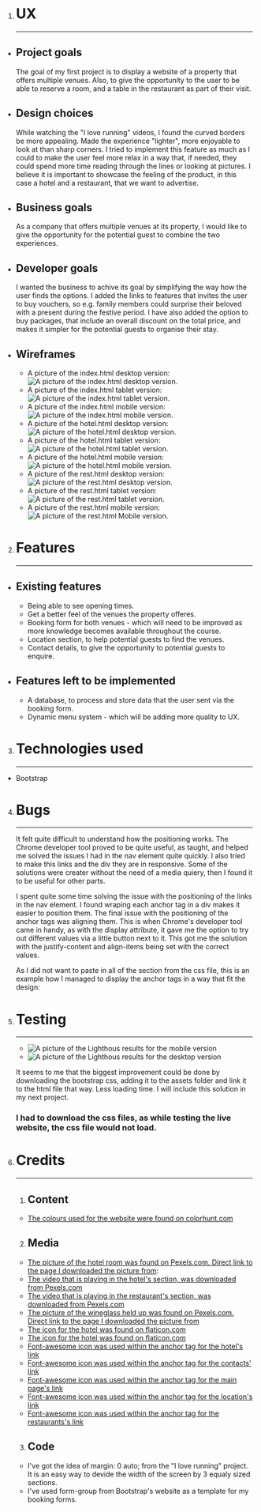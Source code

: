 1. # UX

   ***

  - ## Project goals
    
    The goal of my first project is to display a website of a property that offers multiple venues. Also, to give the opportunity to the user to be able to reserve a room, and a table in the restaurant as part of their visit.

  - ## Design choices

    While watching the "I love running" videos, I found the curved borders be more appealing. Made the experience "lighter", more enjoyable to look at than sharp corners. I tried to implement this feature as much as I could to make the user feel more relax in a way that, if needed, they could spend more time reading through the lines or looking at pictures. I believe it is important to showcase the feeling of the product, in this case a hotel and a restaurant, that we want to advertise.

  - ## Business goals
    
    As a company that offers multiple venues at its property, I would like to give the opportunity for the potential guest to combine the two experiences.

  - ## Developer goals

    I wanted the business to achive its goal by simplifying the way how the user finds the options. I added the links to features that invites the user to buy vouchers, so e.g. family members could surprise their beloved with a present during the festive period. I have also added the option to buy packages, that include an overall discount on the total price, and makes it simpler for the potential guests to organise their stay.

  - ## Wireframes

    - A picture of the index.html desktop version: ![A picture of the index.html desktop version.](./assets/wireframes/Main-page-desktop.png "Desktop version of index.html")
    - A picture of the index.html tablet version: ![A picture of the index.html tablet version.](./assets/wireframes/Main-page-tablet.png "Tablet version of index.html")
    - A picture of the index.html mobile version: ![A picture of the index.html mobile version.](./assets/wireframes/Main-page-mobile.png "Mobile version of index.html")
    - A picture of the hotel.html desktop version: ![A picture of the hotel.html desktop version.](./assets/wireframes/Hotel-page-desktop.png "Desktop version of hotel.html")
    - A picture of the hotel.html tablet version: ![A picture of the hotel.html tablet version.](./assets/wireframes/Hotel-page-tablet.png "Tablet version of hotel.html")
    - A picture of the hotel.html mobile version: ![A picture of the hotel.html mobile version.](./assets/wireframes/Main-page-mobile.png "Mobile version of index.html")
    - A picture of the rest.html desktop version: ![A picture of the rest.html desktop version.](./assets/wireframes/Restaurant-page-desktop.png "Desktop version of rest.html")
    - A picture of the rest.html tablet version: ![A picture of the rest.html tablet version.](./assets/wireframes/Restaurant-page-tablet.png "Tablet version of rest.html")
    - A picture of the rest.html mobile version: ![A picture of the rest.html Mobile version.](./assets/wireframes/Main-page-mobile.png "Mobile version of index.html")


2. # Features
   
   ***

  - ## Existing features
    
    * Being able to see opening times.
    * Get a better feel of the venues the property offeres.
    * Booking form for both venues - which will need to be improved as more knowledge becomes available throughout the course.
    * Location section, to help potential guests to find the venues.
    * Contact details, to give the opportunity to potential guests to enquire.

  - ## Features left to be implemented
    
    * A database, to process and store data that the user sent via the booking form.
    * Dynamic menu system - which will be adding more quality to UX.

3. # Technologies used

   ***

  - Bootstrap

4. # Bugs

   ***

    It felt quite difficult to understand how the positioning works. The Chrome developer tool proved to be quite useful, as taught, and helped me solved the issues I had in the nav element quite quickly.
    I also tried to make this links and the div they are in responsive. Some of the solutions were creater without the need of a media quiery, then I found it to be useful for other parts.

    I spent quite some time solving the issue with the positioning of the links in the nav element. I found wraping each anchor tag in a div makes it easier to position them. The final issue with the positioning of the anchor tags was aligning them. This is when Chrome's developer tool came in handy, as with the display attribute, it gave me the option to try out different values via a little button next to it.
    This got me the solution with the justify-content and align-items being set with the correct values.

    As I did not want to paste in all of the section from the css file, this is an example how I managed to display the anchor tags in a way that fit the design:

    <!--
    #nav-box-contacts { 
        display: inline-flex;
        width: 33%;
        float: left;
        justify-content: space-evenly;
        align-items: center;
        } 
    -->

5. # Testing    

    ***

      - ![A picture of the Lighthous results for the mobile version](./assets/testing/mobile.png "Lighthouse test for the mobile version of the site.")
      - ![A picture of the Lighthous results for the desktop version](./assets/testing/desktop.png "Lighthouse test for the desktop version of the website.")

      It seems to me that the biggest improvement could be done by downloading the bootstrap css, adding it to the assets folder and link it to the html file that way. Less loading time. I will include this solution in my next project.

      ### I had to download the css files, as while testing the live website, the css file would not load.

6. # Credits
   
   ***

    1. ## Content

      - [The colours used for the website were found on colorhunt.com](https://colorhunt.co/palette/22283131363f76abaeeeeeee)

    2. ## Media

     - [The picture of the hotel room was found on Pexels.com. Direct link to the page I downloaded the picture from](https://www.pexels.com/photo/black-and-grey-bedspread-on-bed-and-pillow-164595/): 
     - [The video that is playing in the hotel's section, was downloaded from Pexels.com](https://www.pexels.com/video/elevators-going-up-and-down-855191/)
     - [The video that is playing in the restaurant's section, was downloaded from Pexels.com](https://www.pexels.com/video/people-eating-a-meal-at-the-restaurant-5101342/)
     - [The picture of the wineglass held up was found on Pexels.com. Direct link to the page I downloaded the picture from](https://www.pexels.com/photo/wine-glass-on-restaurant-table-225228/)
     - [The icon for the hotel was found on flaticon.com](https://www.flaticon.com/free-icon/bed_1786937?term=hotel+room&page=1&position=23&origin=search&related_id=1786937)
     - [The icon for the hotel was found on flaticon.com](https://www.flaticon.com/free-icon/dinner_9954957?term=restaurant&page=1&position=48&origin=search&related_id=9954957)
     - [Font-awesome icon was used within the anchor tag for the hotel's link](https://fontawesome.com/icons/bed?f=classic&s=solid)
     - [Font-awesome icon was used within the anchor tag for the contacts' link](https://fontawesome.com/icons/phone?f=classic&s=solid)
     - [Font-awesome icon was used within the anchor tag for the main page's link](https://fontawesome.com/icons/house?f=classic&s=solid)
     - [Font-awesome icon was used within the anchor tag for the location's link](https://fontawesome.com/icons/location-dot?f=classic&s=solid)
     - [Font-awesome icon was used within the anchor tag for the restaurants's link](https://fontawesome.com/icons/utensils?f=classic&s=solid)
  
    3. ## Code
   
     - I've got the idea of margin: 0 auto; from the "I love running" project. It is an easy way to devide the width of the screen by 3 equaly sized sections.
     - I've used form-group from Bootstrap's website as a template for my booking forms.
